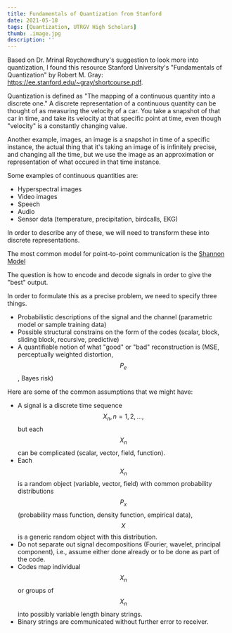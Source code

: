 ```yaml
---
title: Fundamentals of Quantization from Stanford
date: 2021-05-18
tags: [Quantization, UTRGV High Scholars]
thumb: .image.jpg
description: ''
---
```


Based on Dr. Mrinal Roychowdhury's suggestion to look more into quantization, I found this resource Stanford University's "Fundamentals of Quantization" by Robert M. Gray: https://ee.stanford.edu/~gray/shortcourse.pdf.

Quantization is defined as "The mapping of a continuous quantity into a discrete one." A discrete representation of a continuous quantity can be thought of as measuring the velocity of a car. You take a snapshot of that car in time, and take its velocity at that specific point at time, even though "velocity" is a constantly changing value. 

Another example, images, an image is a snapshot in time of a specific instance, the actual thing that it's taking an image of is infinitely precise, and changing all the time, but we use the image as an approximation or representation of what occured in that time instance.

Some examples of continuous quantities are:

- Hyperspectral images
- Video images
- Speech
- Audio
- Sensor data (temperature, precipitation, birdcalls, EKG)

In order to describe any of these, we will need to transform these into discrete representations.

The most common model for point-to-point communication is the [Shannon Model](/posts/shannon-model-of-a-communications-system)

The question is how to encode and decode signals in order to give the "best" output.

In order to formulate this as a precise problem, we need to specify three things.

- Probabilistic descriptions of the signal and the channel (parametric model or sample training data)
- Possible structural constrains on the form of the codes (scalar, block, sliding block, recursive, predictive)
- A quantifiable notion of what "good" or "bad" reconstruction is (MSE, perceptually weighted distortion, $$P_e$$, Bayes risk)

Here are some of the common assumptions that we might have:

- A signal is a discrete time sequence $$X_n, n=1,2,...,$$ but each $$X_n$$ can be complicated (scalar, vector, field, function).
- Each $$X_n$$ is a random object (variable, vector, field) with common probability distributions $$P_x$$ (probability mass function, density function, empirical data), $$X$$ is a generic random object with this distribution.
- Do not separate out signal decompositions (Fourier, wavelet, principal component), i.e., assume either done already or to be done as part of the code.
- Codes map individual $$X_n$$ or groups of $$X_n$$ into possibly variable length binary strings.
- Binary strings are communicated without further error to receiver.